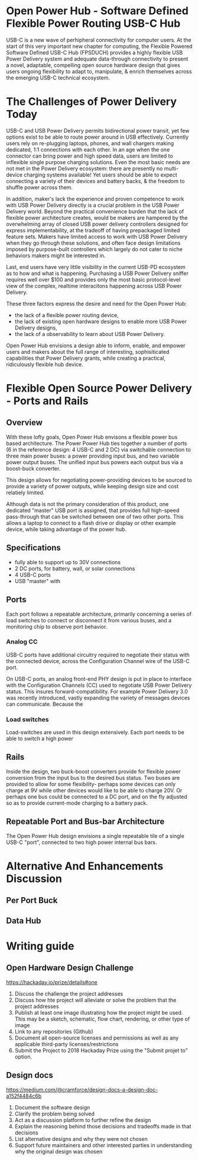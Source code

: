 # Open Power Hub - Software Defined Flexible Power Routing USB-C Hub

USB-C is a new wave of perhipheral connectivity for computer users. At the start of this very important new chapter for computing, the Flexible Powered Software Defined USB-C Hub (FPSDUCH) provides a highly flexible USB Power Delivery system and adequate data-through connectivity to present a novel, adaptable, compelling open source hardware design that gives users ongoing flexibility to adapt to, manipulate, & enrich themselves across the emerging USB-C technical ecosystem.

# The Challenges of Power Delivery Today

USB-C and USB Power Delivery permits bidirectional power transit, yet few options exist to be able to route power around in USB effectively. Currently users rely on re-plugging laptops, phones, and wall chargers making dedicated, 1:1 connections with each other. In an age when the one connector can bring power and high speed data, users are limited to inflexible single purpose charging solutions. Even the most basic needs are not met in the Power Delivery ecosystem: there are presently no multi-device charging systems available! Yet users should be able to expect connecting a variety of their devices and battery backs, & the freedom to shuffle power across them.

In addition, maker's lack the experience and proven competence to work with USB Power Delivery directly is a crucial problem in the USB Power Delivery world. Beyond the practical convenience burden that the lack of flexible power architecture creates, would be makers are hampered by the overwhelming array of closed USB power delivery controllers designed for express implementability, at the tradeoff of having prepackaged limited feature sets. Makers have limited access to work with USB Power Delivery when they go through these solutions, and often face design limitations imposed by purpose-built controllers which largely do not cater to niche behaviors makers might be interested in.

Last, end users have very little visibility in the current USB-PD ecosystem as to how and what is happening. Purchasing a USB Power Delivery sniffer requires well over $100 and provides only the most basic protocol-level view of the complex, realtime interacitons happening across USB Power Delivery.

These three factors express the desire and need for the Open Power Hub:
* the lack of a flexible power routing device,
* the lack of existing open hardware designs to enable more USB Power Delivery designs,
* the lack of a observability to learn about USB Power Delivery.

Open Power Hub envisions a design able to inform, enable, and empower users and makers about the full range of interesting, sophisiticated capabilities that Power Delivery grants, while creating a practical, ridiculously flexible hub device.

# Flexible Open Source Power Delivery - Ports and Rails

## Overview

With these lofty goals, Open Power Hub envisons a flexible power bus based architecture. The Power Power Hub ties together a number of ports (6 in the reference design: 4 USB-C and 2 DC) via switchable connection to three main power buses: a power providing input bus, and two variable power output buses. The unified input bus powers each output bus via a boost-buck converter.

This design allows for negotiating power-providing devices to be sourced to provide a variety of power outputs, while keeping design size and cost relatiely limited.

Although data is not the primary consideration of this product, one dedicated "master" USB port is assigned, that provides full high-speed pass-through that can be switched between one of two other ports. This allows a laptop to connect to a flash drive or display or other example device, while taking advantage of the power hub. 

## Specifications

* fully able to support up to 30V connections
* 2 DC ports, for battery, wall, or solar connections
* 4 USB-C ports
* USB "master" with 

## Ports

Each port follows a repeatable architecture, primarily concerning a series of load switches to connect or disconnect it from various buses, and a monitoring chip to observe port behavior.

### Analog CC

USB-C ports have additional circuitry required to negotiate their status with the connected device, across the Configuration Channel wire of the USB-C port.

On USB-C ports, an analog front-end PHY design is put in place to interface with the Configuration Channels (CC) used to negotiate USB Power Delivery status. This insures forward-compatibility. For example Power Delivery 3.0 was recently introduced, vastly expanding the variety of messages devices can communicate. Because the 

### Load switches

Load-switches are used in this design extensively. Each port needs to be able to switch a high power 

## Rails

Inside the design, two buck-boost converters provide for flexible power conversion from the input bus to the desired bus status. Two buses are provided to allow for some flexibility- perhaps some devices can only charge at 9V while other devices would like to be able to charge 20V. Or perhaps one bus could be connected to a DC port, and on the fly adjusted so as to provide current-mode charging to a battery pack.

## Repeatable Port and Bus-bar Architecture
The Open Power Hub design envisions a single repeatable tile of a single USB-C "port", connected to two high power internal bus bars.



# Alternative And Enhancements Discussion

## Per Port Buck

## Data Hub

# Writing guide

## Open Hardware Design Challenge
https://hackaday.io/prize/details#one

1. Discuss the challenge the project addresses
2. Discuss how hte project will alleviate or solve the problem that the project addresses
3. Publish at least one image illustrating how the project might be used. This may be a sketch, schematic, flow chart, rendering, or other type of image
4. Link to any repositories (Github)
5. Document all open-source licenses and permissions as well as any applicable third-party licenses/restrictions
6. Submit the Project to 2018 Hackaday Prize using the "Submit projet to" option.

## Design docs
https://medium.com/@cramforce/design-docs-a-design-doc-a152f4484c6b
1. Document the software design
2. Clarify the problem being solved
3. Act as a discussion platform to further refine the design
4. Explain the reasoning behind those decisions and tradeoffs made in that decisions
5. List alternative designs and why they were not chosen
6. Support future maintainers and other interested parties in understanding why the original design was chosen
